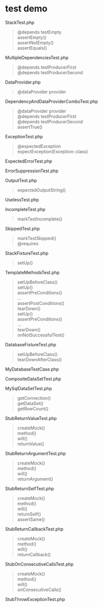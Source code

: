 # test demo

StackTest.php  
> @depends testEmpty  
> assertEmpty()   
> assertNotEmpty()  
> assertEquals()  

MultipleDependenciesTest.php  
> @depends testProducerFirst  
> @depends testProducerSecond  

DataProvider.php  
> @dataProvider provider  

DependencyAndDataProviderComboTest.php  
> @dataProvider provider  
> @depends testProducerFirst  
> @depends testProducerSecond   
> assertTrue()  

ExceptionTest.php  
> @expectedException  
> expectException(Exception::class)  

ExpectedErrorTest.php   

ErrorSuppressionTest.php  

OutputTest.php  
> expectedOutputString()

UselessTest.php  

IncompleteTest.php  
> markTestIncomplete()  

SkippedTest.php  
> markTestSkipped()  
> @requires  

StackFixtureTest.php  
> setUp()  

TemplateMethodsTest.php  
> setUpBeforeClass()  
> setUp()  
> assertPreConditions()  
> ...  
> assertPostConditions()  
> tearDown()  
> setUp()  
> assertPreConditions()  
> ...  
> tearDown()  
> onNotSuccessfulTest()  

DatabaseFixtureTest.php  
> setUpBeforeClass()  
> tearDownAfterClass()  

MyDatabaseTestCase.php  

CompositeDataSetTest.php  

MySqlDataSetTest.php  
> getConnection()  
> getDataSet()  
> getRowCount()  

StubReturnValueTest.php  
> createMock()  
> method()  
> will()  
> returnValue()  

StubReturnArgumentTest.php  
> createMock()  
> method()  
> will()  
> returnArgument()  

StubReturnSelfTest.php  
> createMock()  
> method()  
> will()  
> returnSelf()  
> assertSame()  

StubReturnCallbackTest.php  
> createMock()  
> method()  
> will()  
> returnCallback()  

StubOnConsecutiveCallsTest.php  
> createMock()  
> method()  
> will()  
> onConsecutiveCalls()  

StubThrowExceptionTest.php  



